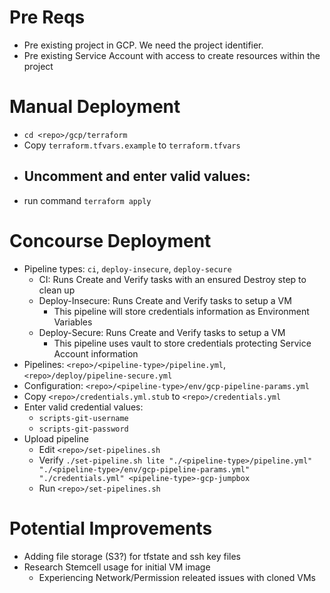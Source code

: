 # Pre Reqs
- Pre existing project in GCP. We need the project identifier.
- Pre existing Service Account with access to create resources within the project

# Manual Deployment
- `cd <repo>/gcp/terraform`
- Copy `terraform.tfvars.example` to `terraform.tfvars`
- Uncomment and enter valid values: 
    - 
- run command `terraform apply`

# Concourse Deployment
- Pipeline types: `ci`, `deploy-insecure`, `deploy-secure`
    - CI: Runs Create and Verify tasks with an ensured Destroy step to clean up
    - Deploy-Insecure: Runs Create and Verify tasks to setup a VM
        - This pipeline will store credentials information as Environment Variables
    - Deploy-Secure: Runs Create and Verify tasks to setup a VM
        - This pipeline uses vault to store credentials protecting Service Account information
- Pipelines: `<repo>/<pipeline-type>/pipeline.yml`, `<repo>/deploy/pipeline-secure.yml`
- Configuration: `<repo>/<pipeline-type>/env/gcp-pipeline-params.yml`
- Copy `<repo>/credentials.yml.stub` to `<repo>/credentials.yml`
- Enter valid credential values:
    - `scripts-git-username`
    - `scripts-git-password`
- Upload pipeline
    - Edit `<repo>/set-pipelines.sh`
    - Verify `./set-pipeline.sh lite "./<pipeline-type>/pipeline.yml" "./<pipeline-type>/env/gcp-pipeline-params.yml" "./credentials.yml" <pipeline-type>-gcp-jumpbox`
    - Run `<repo>/set-pipelines.sh`

# Potential Improvements
- Adding file storage (S3?) for tfstate and ssh key files
- Research Stemcell usage for initial VM image
    - Experiencing Network/Permission releated issues with cloned VMs
